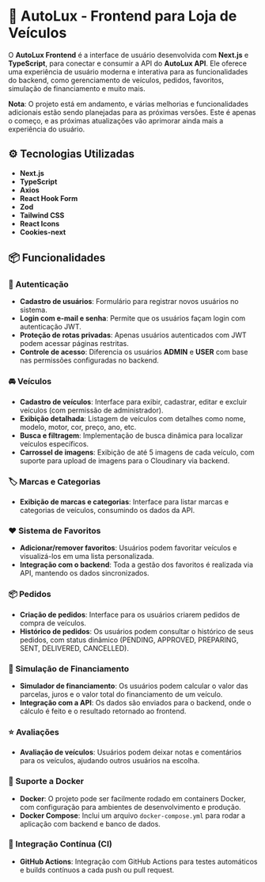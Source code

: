 # 🚗 AutoLux - Frontend para Loja de Veículos

O **AutoLux Frontend** é a interface de usuário desenvolvida com **Next.js** e **TypeScript**, para conectar e consumir a API do **AutoLux API**. Ele oferece uma experiência de usuário moderna e interativa para as funcionalidades do backend, como gerenciamento de veículos, pedidos, favoritos, simulação de financiamento e muito mais.

**Nota**: O projeto está em andamento, e várias melhorias e funcionalidades adicionais estão sendo planejadas para as próximas versões. Este é apenas o começo, e as próximas atualizações vão aprimorar ainda mais a experiência do usuário.

## ⚙️ Tecnologias Utilizadas

- **Next.js**
- **TypeScript**
- **Axios**
- **React Hook Form**
- **Zod**
- **Tailwind CSS**
- **React Icons**
- **Cookies-next**

## 📦 Funcionalidades

### 🔐 Autenticação
- **Cadastro de usuários**: Formulário para registrar novos usuários no sistema.
- **Login com e-mail e senha**: Permite que os usuários façam login com autenticação JWT.
- **Proteção de rotas privadas**: Apenas usuários autenticados com JWT podem acessar páginas restritas.
- **Controle de acesso**: Diferencia os usuários **ADMIN** e **USER** com base nas permissões configuradas no backend.

### 🚘 Veículos
- **Cadastro de veículos**: Interface para exibir, cadastrar, editar e excluir veículos (com permissão de administrador).
- **Exibição detalhada**: Listagem de veículos com detalhes como nome, modelo, motor, cor, preço, ano, etc.
- **Busca e filtragem**: Implementação de busca dinâmica para localizar veículos específicos.
- **Carrossel de imagens**: Exibição de até 5 imagens de cada veículo, com suporte para upload de imagens para o Cloudinary via backend.

### 🏷️ Marcas e Categorias
- **Exibição de marcas e categorias**: Interface para listar marcas e categorias de veículos, consumindo os dados da API.

### ❤️ Sistema de Favoritos
- **Adicionar/remover favoritos**: Usuários podem favoritar veículos e visualizá-los em uma lista personalizada.
- **Integração com o backend**: Toda a gestão dos favoritos é realizada via API, mantendo os dados sincronizados.

### 📦 Pedidos
- **Criação de pedidos**: Interface para os usuários criarem pedidos de compra de veículos.
- **Histórico de pedidos**: Os usuários podem consultar o histórico de seus pedidos, com status dinâmico (PENDING, APPROVED, PREPARING, SENT, DELIVERED, CANCELLED).

### 💸 Simulação de Financiamento
- **Simulador de financiamento**: Os usuários podem calcular o valor das parcelas, juros e o valor total do financiamento de um veículo.
- **Integração com a API**: Os dados são enviados para o backend, onde o cálculo é feito e o resultado retornado ao frontend.

### ⭐ Avaliações
- **Avaliação de veículos**: Usuários podem deixar notas e comentários para os veículos, ajudando outros usuários na escolha.

### 🐳 Suporte a Docker
- **Docker**: O projeto pode ser facilmente rodado em containers Docker, com configuração para ambientes de desenvolvimento e produção.
- **Docker Compose**: Inclui um arquivo `docker-compose.yml` para rodar a aplicação com backend e banco de dados.

### 🔁 Integração Contínua (CI)
- **GitHub Actions**: Integração com GitHub Actions para testes automáticos e builds contínuos a cada push ou pull request.

 
